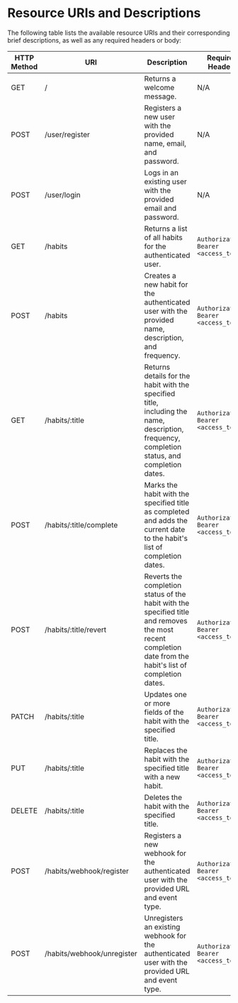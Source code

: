 
# Resource URIs and Descriptions

The following table lists the available resource URIs and their corresponding brief descriptions, as well as any required headers or body:

| HTTP Method | URI | Description | Required Headers | Required Body |
| --- | --- | --- | --- | --- |
| GET | / | Returns a welcome message. | N/A | N/A |
| POST | /user/register | Registers a new user with the provided name, email, and password. | N/A | `name`, `email`, `password` |
| POST | /user/login | Logs in an existing user with the provided email and password. | N/A | `email`, `password` |
| GET | /habits | Returns a list of all habits for the authenticated user. | `Authorization: Bearer <access_token>` | N/A |
| POST | /habits | Creates a new habit for the authenticated user with the provided name, description, and frequency. | `Authorization: Bearer <access_token>` | `title`, `description` |
| GET | /habits/:title | Returns details for the habit with the specified title, including the name, description, frequency, completion status, and completion dates. | `Authorization: Bearer <access_token>` | N/A |
| POST | /habits/:title/complete | Marks the habit with the specified title as completed and adds the current date to the habit's list of completion dates. | `Authorization: Bearer <access_token>` | N/A |
| POST | /habits/:title/revert | Reverts the completion status of the habit with the specified title and removes the most recent completion date from the habit's list of completion dates. | `Authorization: Bearer <access_token>` | N/A |
| PATCH | /habits/:title | Updates one or more fields of the habit with the specified title. | `Authorization: Bearer <access_token>` | Any of `title`, `description`, `completedDates` |
| PUT | /habits/:title | Replaces the habit with the specified title with a new habit. | `Authorization: Bearer <access_token>` | `title`, `description` |
| DELETE | /habits/:title | Deletes the habit with the specified title. | `Authorization: Bearer <access_token>` | N/A |
| POST | /habits/webhook/register | Registers a new webhook for the authenticated user with the provided URL and event type. | `Authorization: Bearer <access_token>` | `url`, `events` |
| POST | /habits/webhook/unregister | Unregisters an existing webhook for the authenticated user with the provided URL and event type. | `Authorization: Bearer <access_token>` | `url`, `events` |

